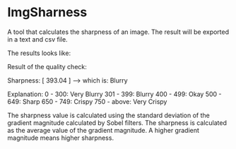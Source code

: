 # ImgSharness
A tool that calculates the sharpness of an image. The result will be exported in a text and csv file.

The results looks like:

Result of the quality check:

Sharpness: [ 393.04 ]
--> which is: Blurry

Explanation:
0 - 300: Very Blurry
301 - 399: Blurry
400 - 499: Okay
500 - 649: Sharp
650 - 749: Crispy
750 - above: Very Crispy 

The sharpness value is calculated using the standard deviation of the gradient magnitude calculated by Sobel filters. 
The sharpness is calculated as the average value of the gradient magnitude. A higher gradient magnitude means higher sharpness.

